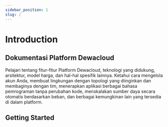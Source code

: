 ```yaml
---
sidebar_position: 1
slug: /
---
```


# Introduction
## Dokumentasi Platform Dewacloud
Pelajari tentang fitur-fitur Platform Dewacloud, teknologi yang didukung, arsitektur, model harga, dan hal-hal spesifik lainnya. Ketahui cara mengelola akun Anda, membuat lingkungan dengan topologi yang diinginkan dan membaginya dengan tim, menerapkan aplikasi berbagai bahasa pemrograman tanpa perubahan kode, menskalakan sumber daya secara otomatis berdasarkan beban, dan berbagai kemungkinan lain yang tersedia di dalam platform.

## Getting Started
